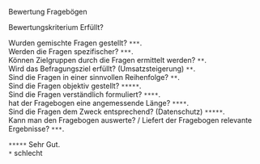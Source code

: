 Bewertung Fragebögen

Bewertungskriterium	Erfüllt?

Wurden gemischte Fragen gestellt?	`***`.  
Werden die Fragen spezifischer?	`***`.  
Können Zielgruppen durch die Fragen ermittelt werden?	`**`.  
Wird das Befragungsziel erfüllt? (Umsatzsteigerung)	`**`.  
Sind die Fragen in einer sinnvollen Reihenfolge? 	`**`.  
Sind die Fragen objektiv gestellt?	`*****`.  
Sind die Fragen verständlich formuliert? 	`****`.  
hat der Fragebogen eine angemessende Länge?	`****`.  
Sind die Fragen dem Zweck entsprechend? (Datenschutz) 	`*****`.   
Kann man den Fragebogen auswerte? / Liefert der Fragebogen relevante Ergebnisse? 	`***`.  

`*****`	Sehr Gut.  
`*`    schlecht